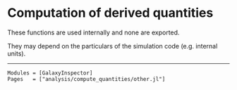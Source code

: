 # Computation of derived quantities

These functions are used internally and none are exported. 

They may depend on the particulars of the simulation code (e.g. internal units).

---

```@autodocs
Modules = [GalaxyInspector]
Pages   = ["analysis/compute_quantities/other.jl"]
```
